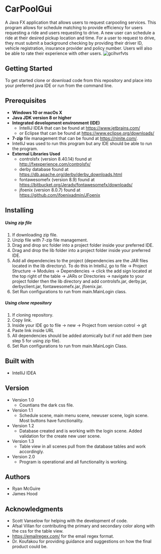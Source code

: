# CarPoolGui

A Java FX application that allows users to request carpooling services. This program allows for schedule matching to provide efficiency for users requesting a ride and users requesting to drive. A new user can schedule a ride at their desired pickup location and time. For a user to request to drive, they must submit a background checking by providing their driver ID, vehicle registration, insurance provider and policy number. Users will also be able to rate their experience with other users.
![gcihvrfvts](https://user-images.githubusercontent.com/35510316/49245619-e67d5f00-f3e0-11e8-83a0-e4e5188f5d38.gif)



## Getting Started

To get started clone or download code from this repository and place into your 
preferred java IDE or run from the command line.

## Prerequisites

* **Windows 10 or macOs X**
* **Java JDK version 8 or higher**
* **Integrated development environment (IDE)** 
  * IntelliJ IDEA that can be found at https://www.jetbrains.com/
  * or Eclipse that can be found at https://www.eclipse.org/downloads/
* **7-zip** file management that can be found at https://ninite.com/.
* IntelliJ was used to run this program but any IDE should be able to run the program.
* **External Libraries Used**
  * controlsfx (version 8.40.14) found at http://fxexperience.com/controlsfx/
  * derby database found at https://db.apache.org/derby/derby_downloads.html
  * fontawesomefx (version 8.9) found at https://bitbucket.org/Jerady/fontawesomefx/downloads/
  * jfoenix (version 8.0.7) found at https://github.com/jfoenixadmin/JFoenix

## Installing

##### Using zip file
1. If downloading zip file.
2. Unzip file with 7-zip file management.
3. Drag and drop src folder into a project folder inside your preferred IDE.
4. Drag and drop the lib folder into a project folder inside your preferred IDE.
5. Add all dependencies to the project (dependencies are the JAR files located in the lib directory). To do this in IntelliJ, go to file -> Project Structure -> Modules -> Dependencies -> click the add sign located at the top right of the table -> JARs or Directories -> navigate to your project folder then the lib directory and add controlsfx.jar, derby.jar, derbyclient.jar, fontawesomefx.jar, jfoenix.jar.
6. Set Run configurations to run from main.MainLogin class.

##### Using clone repository
1. If cloning repository.
2. Copy link.
3. Inside your IDE go to file -> new -> Project from version cotrol -> git
4. Paste link inside URL
5. All dependencies should be added atomically but if not add them (see step 5 for using zip file).
6. Set Run configurations to run from main.MainLogin Class.

## Built with
* IntelliJ IDEA

## Version
* Version 1.0
  * Countians the dark css file.
* Version 1.1
  * Schedule scene, main menu scene, newuser scene, login scene. Most buttons have functionality.
* Version 1.2
  * Database created and is working with the login scene. Added validation for the create new user scene.
* Version 1.3
  * Table view in all scenes pull from the database tables and work accordingly.
* Version 2.0
  * Program is operational and all functionality is working.

## Authors
* Ryan McGuire
* James Hood

## Acknowledgments
* Scott Vanselow for helping with the development of code.
* Afsal Villan for contributing the primary and secondary color along with the css for the table view.
* https://emailregex.com/ for the email regex format.
* Dr. Koufakou for providing guidance and suggestions on how the final product could be.

